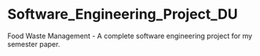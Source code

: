 # Software_Engineering_Project_DU
Food Waste Management - A complete software engineering project for my semester paper.
